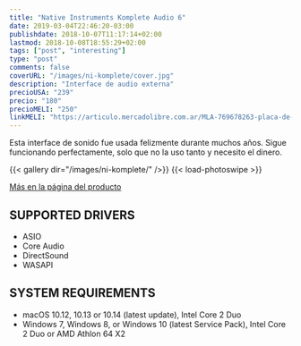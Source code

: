 ```yaml
---
title: "Native Instruments Komplete Audio 6"
date: 2019-03-04T22:46:20-03:00
publishdate: 2018-10-07T11:17:14+02:00
lastmod: 2018-10-08T18:55:29+02:00
tags: ["post", "interesting"]
type: "post"
comments: false
coverURL: "/images/ni-komplete/cover.jpg"
description: "Interface de audio externa"
precioUSA: "239"
precio: "180"
precioMELI: "250"
linkMELI: "https://articulo.mercadolibre.com.ar/MLA-769678263-placa-de-sonido-native-instruments-komplete-audio-6-_JM"
---
```



Esta interface de sonido fue usada felizmente durante muchos años. Sigue funcionando perfectamente, solo que no la uso tanto y necesito el dinero. 

{{< gallery dir="/images/ni-komplete/" />}} {{< load-photoswipe >}}


[Más en la página del producto](https://www.native-instruments.com/en/products/komplete/audio-interfaces/komplete-audio-6/)

## SUPPORTED DRIVERS

* ASIO
* Core Audio
* DirectSound
* WASAPI

## SYSTEM REQUIREMENTS

* macOS 10.12, 10.13 or 10.14 (latest update), Intel Core 2 Duo
* Windows 7, Windows 8, or Windows 10 (latest Service Pack), Intel Core 2 Duo or AMD Athlon 64 X2

